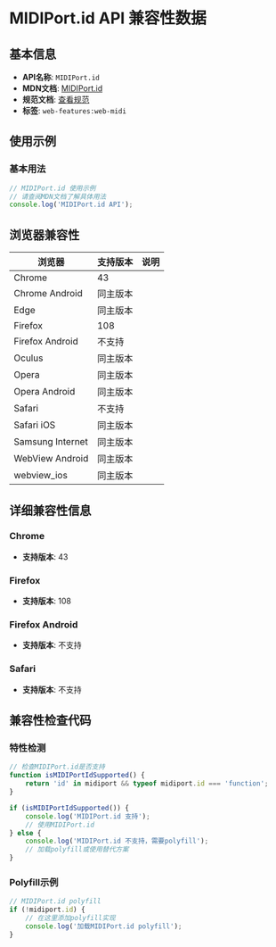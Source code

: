 # MIDIPort.id API 兼容性数据

## 基本信息

- **API名称**: `MIDIPort.id`
- **MDN文档**: [MIDIPort.id](https://developer.mozilla.org/docs/Web/API/MIDIPort/id)
- **规范文档**: [查看规范](https://webaudio.github.io/web-midi-api/#dom-midiport-id)
- **标签**: `web-features:web-midi`

## 使用示例

### 基本用法

```javascript
// MIDIPort.id 使用示例
// 请查阅MDN文档了解具体用法
console.log('MIDIPort.id API');
```

## 浏览器兼容性

| 浏览器 | 支持版本 | 说明 |
|--------|----------|------|
| Chrome | 43 |  |
| Chrome Android | 同主版本 |  |
| Edge | 同主版本 |  |
| Firefox | 108 |  |
| Firefox Android | 不支持 |  |
| Oculus | 同主版本 |  |
| Opera | 同主版本 |  |
| Opera Android | 同主版本 |  |
| Safari | 不支持 |  |
| Safari iOS | 同主版本 |  |
| Samsung Internet | 同主版本 |  |
| WebView Android | 同主版本 |  |
| webview_ios | 同主版本 |  |

## 详细兼容性信息

### Chrome

- **支持版本**: 43

### Firefox

- **支持版本**: 108

### Firefox Android

- **支持版本**: 不支持

### Safari

- **支持版本**: 不支持

## 兼容性检查代码

### 特性检测

```javascript
// 检查MIDIPort.id是否支持
function isMIDIPortIdSupported() {
    return 'id' in midiport && typeof midiport.id === 'function';
}

if (isMIDIPortIdSupported()) {
    console.log('MIDIPort.id 支持');
    // 使用MIDIPort.id
} else {
    console.log('MIDIPort.id 不支持，需要polyfill');
    // 加载polyfill或使用替代方案
}
```

### Polyfill示例

```javascript
// MIDIPort.id polyfill
if (!midiport.id) {
    // 在这里添加polyfill实现
    console.log('加载MIDIPort.id polyfill');
}
```

